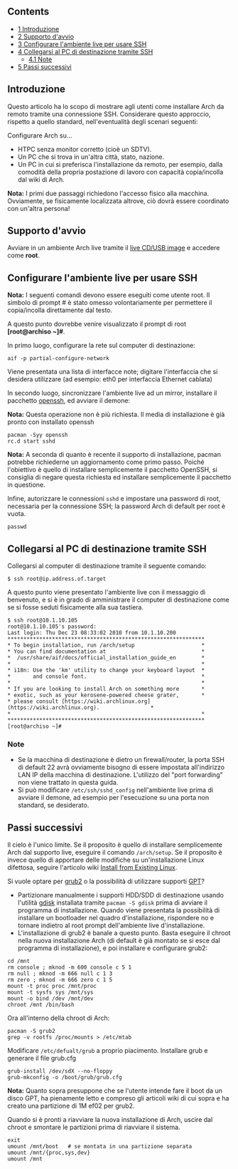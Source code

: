 ## Contents

*   [1 Introduzione](#Introduzione)
*   [2 Supporto d'avvio](#Supporto_d.27avvio)
*   [3 Configurare l'ambiente live per usare SSH](#Configurare_l.27ambiente_live_per_usare_SSH)
*   [4 Collegarsi al PC di destinazione tramite SSH](#Collegarsi_al_PC_di_destinazione_tramite_SSH)
    *   [4.1 Note](#Note)
*   [5 Passi successivi](#Passi_successivi)

## Introduzione

Questo articolo ha lo scopo di mostrare agli utenti come installare Arch da remoto tramite una connessione SSH. Considerare questo approccio, rispetto a quello standard, nell'eventualità degli scenari seguenti:

Configurare Arch su...

*   HTPC senza monitor corretto (cioè un SDTV).
*   Un PC che si trova in un'altra città, stato, nazione.
*   Un PC in cui si preferisca l'installazione da remoto, per esempio, dalla comodità della propria postazione di lavoro con capacità copia/incolla dal wiki di Arch.

**Nota:** I primi due passaggi richiedono l'accesso fisico alla macchina. Ovviamente, se fisicamente localizzata altrove, ciò dovrà essere coordinato con un'altra persona!

## Supporto d'avvio

Avviare in un ambiente Arch live tramite il [live CD/USB image](/index.php/Beginners%27_guide#Obtain_the_latest_installation_media "Beginners' guide") e accedere come **root**.

## Configurare l'ambiente live per usare SSH

**Nota:** I seguenti comandi devono essere eseguiti come utente root. Il simbolo di prompt # è stato omesso volontariamente per permettere il copia/incolla direttamente dal testo.

A questo punto dovrebbe venire visualizzato il prompt di root **[root@archiso ~]#**.

In primo luogo, configurare la rete sul computer di destinazione:

```
aif -p partial-configure-network

```

Viene presentata una lista di interfacce note; digitare l'interfaccia che si desidera utilizzare (ad esempio: eth0 per interfaccia Ethernet cablata)

In secondo luogo, sincronizzare l'ambiente live ad un mirror, installare il pacchetto [openssh](https://www.archlinux.org/packages/?name=openssh), ed avviare il demone:

**Nota:** Questa operazione non è più richiesta. Il media di installazione è già pronto con installato openssh

```
pacman -Syy openssh
rc.d start sshd

```

**Nota:** A seconda di quanto è recente il supporto di installazione, pacman potrebbe richiederne un aggiornamento come primo passo. Poiché l'obiettivo è quello di installare semplicemente il pacchetto OpenSSH, si consiglia di negare questa richiesta ed installare semplicemente il pacchetto in questione.

Infine, autorizzare le connessioni `sshd` e impostare una password di root, necessaria per la connessione SSH; la password Arch di default per root è vuota.

```
passwd

```

## Collegarsi al PC di destinazione tramite SSH

Collegarsi al computer di destinazione tramite il seguente comando:

```
$ ssh root@ip.address.of.target

```

A questo punto viene presentato l'ambiente live con il messaggio di benvenuto, e si è in grado di amministrare il computer di destinazione come se si fosse seduti fisicamente alla sua tastiera.

```
$ ssh root@10.1.10.105
root@10.1.10.105's password: 
Last login: Thu Dec 23 08:33:02 2010 from 10.1.10.200
**************************************************************
* To begin installation, run /arch/setup                     *
* You can find documentation at                              *
*  /usr/share/aif/docs/official_installation_guide_en        *
*                                                            *
* i18n: Use the 'km' utility to change your keyboard layout  *
*       and console font.                                    *
*                                                            *
* If you are looking to install Arch on something more       *
* exotic, such as your kerosene-powered cheese grater,       *
* please consult [https://wiki.archlinux.org](https://wiki.archlinux.org).                *
*                                                            *
**************************************************************
[root@archiso ~]#

```

### Note

*   Se la macchina di destinazione è dietro un firewall/router, la porta SSH di default 22 avrà ovviamente bisogno di essere impostata all'indirizzo LAN IP della macchina di destinazione. L'utilizzo del "port forwarding" non viene trattato in questa guida.
*   Si può modificare `/etc/ssh/sshd_config` nell'ambiente live prima di avviare il demone, ad esempio per l'esecuzione su una porta non standard, se desiderato.

## Passi successivi

Il cielo è l'unico limite. Se il proposito è quello di installare semplicemente Arch dal supporto live, eseguire il comando `/arch/setup`. Se il proposito è invece quello di apportare delle modifiche su un'installazione Linux difettosa, seguire l'articolo wiki [Install from Existing Linux](/index.php/Install_from_Existing_Linux "Install from Existing Linux").

Si vuole optare per [grub2](/index.php/Grub2 "Grub2") o la possibilità di utilizzare supporti [GPT](/index.php/GPT "GPT")?

*   Partizionare manualmente i supporti HDD/SDD di destinazione usando l'utilità [gdisk](https://www.archlinux.org/packages/?name=gdisk) installata tramite `pacman -S gdisk` prima di avviare il programma di installazione. Quando viene presentata la possibilità di installare un bootloader nel quadro d'installazione, rispondere no e tornare indietro al root prompt dell'ambiente live d'installazione.
*   L'installazione di grub2 è banale a questo punto. Basta eseguire il chroot nella nuova installazione Arch (di default è già montato se si esce dal programma di installazione), e poi installare e configurare grub2:

```
cd /mnt
rm console ; mknod -m 600 console c 5 1 
rm null ; mknod -m 666 null c 1 3 
rm zero ; mknod -m 666 zero c 1 5
mount -t proc proc /mnt/proc
mount -t sysfs sys /mnt/sys
mount -o bind /dev /mnt/dev
chroot /mnt /bin/bash

```

Ora all'interno della chroot di Arch:

```
pacman -S grub2
grep -v rootfs /proc/mounts > /etc/mtab

```

Modificare `/etc/defualt/grub` a proprio piacimento. Installare grub e generare il file grub.cfg

```
grub-install /dev/sdX --no-floppy
grub-mkconfig -o /boot/grub/grub.cfg

```

**Nota:** Quanto sopra presuppone che se l'utente intende fare il boot da un disco GPT, ha pienamente letto e compreso gli articoli wiki di cui sopra e ha creato una partizione di 1M ef02 per grub2.

Quando si è pronti a riavviare la nuova installazione di Arch, uscire dal chroot e smontare le partizioni prima di riavviare il sistema.

```
exit
umount /mnt/boot   # se montata in una partizione separata
umount /mnt/{proc,sys,dev}
umount /mnt

```